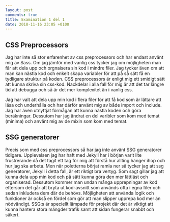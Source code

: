 ```yaml
---
layout: post
comments: true
title: Examination 1 del 1
date: 2018-11-16 23:05 +0100
---
```


## CSS Preprocessors
Jag har inte så stor erfarenhet av css preprocessors och har endast använt mig av Sass. Om jag jämför med vanlig css tycker jag om möjligheten man får att dela upp och orgnaisera sin kod i mindre filer. Jag tycker även om att man kan nästla kod och enkelt skapa variabler för att på så sätt få en tydligare struktur på koden. 
CSS preprocessors är enligt mig ett smidigt sätt att kunna skriva sin css-kod.
Nackdelar i alla fall för mig är att det tar längre tid att debugga och så är det mer komplexitet än i vanlig css. 

Jag har valt att dela upp min kod i flera filer för att få kod som är lättare att läsa och underhålla och har därför använt mig av både import och include. Jag har även utnyttjat förmågan att kunna nästla koden och göra beräkningar. Dessutom har jag ändrat en del varibler som kom med temat (minima) och använt mig av de mixin som kom med temat. 

## SSG generatorer
Precis som med css preprocessors så har jag inte använt SSG generatorer tidigare. Upplevelsen jag har haft med Jekyll har i början varit lite frustrerande då det tagit ett tag för mig att förstå hur allting hänger ihop och hur jag ska arbeta. Men när poletterna börjat ramla ner så tycker jag att ssg generatorer, Jekyll i detta fall, är ett riktigt bra vertyg. Som sagt gillar jag att kunna dela upp min kod och på sätt kunna göra den mer lättläst och organiserad. Dessutom kommer man undan många upprepningar av kod eftersom det går att bryta ut kod-avsnitt som används ofta i egna filer och sedan inkludera dem där de behövs. Möjligheten att använda logik och funktioner är också en fördel som gör att man slipper upprepa kod mer än nödvändigt.
SSG:s är speciellt lämpade för projekt där det är viktigt att kunna hantera stora mängder trafik samt att sidan fungerar snabbt och säkert. 